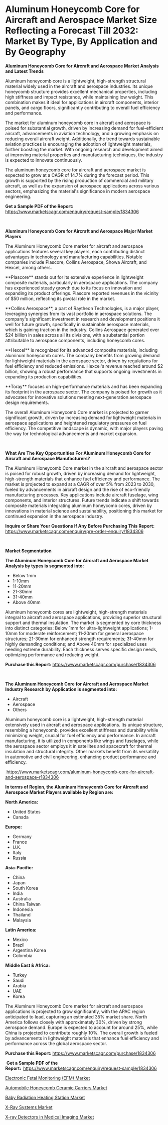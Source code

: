 <p><h1>Aluminum Honeycomb Core for Aircraft and Aerospace Market Size Reflecting a Forecast Till 2032: Market By Type, By Application and By Geography</h1></p><p><strong>Aluminum Honeycomb Core for Aircraft and Aerospace Market Analysis and Latest Trends</strong></p>
<p><p>Aluminum honeycomb core is a lightweight, high-strength structural material widely used in the aircraft and aerospace industries. Its unique honeycomb structure provides excellent mechanical properties, including high stiffness and impact resistance, while maintaining low weight. This combination makes it ideal for applications in aircraft components, interior panels, and cargo floors, significantly contributing to overall fuel efficiency and performance.</p><p>The market for aluminum honeycomb core in aircraft and aerospace is poised for substantial growth, driven by increasing demand for fuel-efficient aircraft, advancements in aviation technology, and a growing emphasis on reducing overall aircraft weight. Additionally, the trend towards sustainable aviation practices is encouraging the adoption of lightweight materials, further boosting the market. With ongoing research and development aimed at improving material properties and manufacturing techniques, the industry is expected to innovate continuously.</p><p>The aluminum honeycomb core for aircraft and aerospace market is expected to grow at a CAGR of 14.7% during the forecast period. This growth is supported by the rising production of commercial and military aircraft, as well as the expansion of aerospace applications across various sectors, emphasizing the material's significance in modern aerospace engineering.</p></p>
<p><strong>Get a Sample PDF of the Report:&nbsp;</strong> <a href="https://www.marketscagr.com/enquiry/request-sample/1834306?utm_campaign=2241&utm_medium=2&utm_source=Github&utm_content=ia&utm_term=03022025&utm_id=aluminum-honeycomb-core-for-aircraft-and-aerospace">https://www.marketscagr.com/enquiry/request-sample/1834306</a></p>
<p>&nbsp;</p>
<p><strong>Aluminum Honeycomb Core for Aircraft and Aerospace Major Market Players</strong></p>
<p><p>The Aluminum Honeycomb Core market for aircraft and aerospace applications features several key players, each contributing distinct advantages in technology and manufacturing capabilities. Notable companies include Plascore, Collins Aerospace, Showa Aircraft, and Hexcel, among others.</p><p>**Plascore** stands out for its extensive experience in lightweight composite materials, particularly in aerospace applications. The company has experienced steady growth due to its focus on innovation and expanding its product offerings. Plascore reported revenues in the vicinity of $50 million, reflecting its pivotal role in the market.</p><p>**Collins Aerospace**, a part of Raytheon Technologies, is a major player, leveraging synergies from its vast portfolio in aerospace solutions. The company's significant investment in research and development positions it well for future growth, specifically in sustainable aerospace materials, which is gaining traction in the industry. Collins Aerospace generated over $24 billion in sales across all its divisions, with a substantial portion attributable to aerospace components, including honeycomb cores.</p><p>**Hexcel** is recognized for its advanced composite materials, including aluminum honeycomb cores. The company benefits from growing demand for lightweight materials in the aerospace sector, driven by regulations for fuel efficiency and reduced emissions. Hexcel's revenue reached around $2 billion, showing a robust performance that supports ongoing investments in expanding its production capabilities.</p><p>**Toray** focuses on high-performance materials and has been expanding its footprint in the aerospace sector. The company is poised for growth as it advocates for innovative solutions meeting next-generation aerospace design requirements. </p><p>The overall Aluminum Honeycomb Core market is projected to garner significant growth, driven by increasing demand for lightweight materials in aerospace applications and heightened regulatory pressures on fuel efficiency. The competitive landscape is dynamic, with major players paving the way for technological advancements and market expansion.</p></p>
<p>&nbsp;</p>
<p><strong>What Are The Key Opportunities For Aluminum Honeycomb Core for Aircraft and Aerospace Manufacturers?</strong></p>
<p><p>The Aluminum Honeycomb Core market in the aircraft and aerospace sector is poised for robust growth, driven by increasing demand for lightweight, high-strength materials that enhance fuel efficiency and performance. The market is projected to expand at a CAGR of over 5% from 2023 to 2030, fueled by advancements in aircraft design and the rise of eco-friendly manufacturing processes. Key applications include aircraft fuselage, wing components, and interior structures. Future trends indicate a shift towards composite materials integrating aluminum honeycomb cores, driven by innovations in material science and sustainability, positioning this market for continued expansion in the aerospace industry.</p></p>
<p><strong>Inquire or Share Your Questions If Any Before Purchasing This Report:</strong> <a href="https://www.marketscagr.com/enquiry/pre-order-enquiry/1834306?utm_campaign=2241&utm_medium=2&utm_source=Github&utm_content=ia&utm_term=03022025&utm_id=aluminum-honeycomb-core-for-aircraft-and-aerospace">https://www.marketscagr.com/enquiry/pre-order-enquiry/1834306</a></p>
<p>&nbsp;</p>
<p><strong>Market Segmentation</strong></p>
<p><strong>The Aluminum Honeycomb Core for Aircraft and Aerospace Market Analysis by types is segmented into:</strong></p>
<p><ul><li>Below 1mm</li><li>1-10mm</li><li>11-20mm</li><li>21-30mm</li><li>31-40mm</li><li>Above 40mm</li></ul></p>
<p><p>Aluminum honeycomb cores are lightweight, high-strength materials integral to aircraft and aerospace applications, providing superior structural support and thermal insulation. The market is segmented by core thickness into distinct categories: Below 1mm for ultra-lightweight applications; 1-10mm for moderate reinforcement; 11-20mm for general aerospace structures; 21-30mm for enhanced strength requirements; 31-40mm for highly demanding conditions; and Above 40mm for specialized uses needing extreme durability. Each thickness serves specific design needs, optimizing performance and reducing weight.</p></p>
<p><strong>Purchase this Report:&nbsp;</strong><a href="https://www.marketscagr.com/purchase/1834306?utm_campaign=2241&utm_medium=2&utm_source=Github&utm_content=ia&utm_term=03022025&utm_id=aluminum-honeycomb-core-for-aircraft-and-aerospace">https://www.marketscagr.com/purchase/1834306</a></p>
<p>&nbsp;</p>
<p><strong>The Aluminum Honeycomb Core for Aircraft and Aerospace Market Industry Research by Application is segmented into:</strong></p>
<p><ul><li>Aircraft</li><li>Aerospace</li><li>Others</li></ul></p>
<p><p>Aluminum honeycomb core is a lightweight, high-strength material extensively used in aircraft and aerospace applications. Its unique structure, resembling a honeycomb, provides excellent stiffness and durability while minimizing weight, crucial for fuel efficiency and performance. In aircraft manufacturing, it is utilized in components like wings and fuselages, while the aerospace sector employs it in satellites and spacecraft for thermal insulation and structural integrity. Other markets benefit from its versatility in automotive and civil engineering, enhancing product performance and efficiency.</p></p>
<p><a href="https://www.marketscagr.com/aluminum-honeycomb-core-for-aircraft-and-aerospace-r1834306?utm_campaign=2241&utm_medium=2&utm_source=Github&utm_content=ia&utm_term=03022025&utm_id=aluminum-honeycomb-core-for-aircraft-and-aerospace">&nbsp;https://www.marketscagr.com/aluminum-honeycomb-core-for-aircraft-and-aerospace-r1834306</a></p>
<p><strong>In terms of Region, the Aluminum Honeycomb Core for Aircraft and Aerospace Market Players available by Region are:</strong></p>
<p>
    <p> <strong> North America: </strong>
        <ul>
            <li>United States</li>
            <li>Canada</li>
        </ul>
        </p> 
    <p> <strong> Europe: </strong>
        <ul>
            <li>Germany</li>
            <li>France</li>
            <li>U.K.</li>
            <li>Italy</li>
            <li>Russia</li>
        </ul>
        </p> 
    <p> <strong> Asia-Pacific: </strong>
        <ul>
            <li>China</li>
            <li>Japan</li>
            <li>South Korea</li>
            <li>India</li>
            <li>Australia</li>
            <li>China Taiwan</li>
            <li>Indonesia</li>
            <li>Thailand</li>
            <li>Malaysia</li>
        </ul>
        </p> 
    <p> <strong> Latin America: </strong>
        <ul>
            <li>Mexico</li>
            <li>Brazil</li>
            <li>Argentina Korea</li>
            <li>Colombia</li>
        </ul>
        </p> 
    <p> <strong> Middle East & Africa: </strong>
        <ul>
            <li>Turkey</li>
            <li>Saudi</li>
            <li>Arabia</li>
            <li>UAE</li>
            <li>Korea</li>
        </ul>
    </p>
    </p>
<p><p>The Aluminum Honeycomb Core market for aircraft and aerospace applications is projected to grow significantly, with the APAC region anticipated to lead, capturing an estimated 35% market share. North America follows closely with approximately 30%, driven by strong aerospace demand. Europe is expected to account for around 25%, while China is projected to contribute roughly 10%. The overall growth is fueled by advancements in lightweight materials that enhance fuel efficiency and performance across the global aerospace sector.</p></p>
<p><strong>Purchase this Report: </strong><a href="https://www.marketscagr.com/purchase/1834306?utm_campaign=2241&utm_medium=2&utm_source=Github&utm_content=ia&utm_term=03022025&utm_id=aluminum-honeycomb-core-for-aircraft-and-aerospace">https://www.marketscagr.com/purchase/1834306</a></p>
<p>&nbsp;<strong>Get a Sample PDF of the Report:&nbsp;&nbsp;</strong><a href="https://www.marketscagr.com/enquiry/request-sample/1834306?utm_campaign=2241&utm_medium=2&utm_source=Github&utm_content=ia&utm_term=03022025&utm_id=aluminum-honeycomb-core-for-aircraft-and-aerospace">https://www.marketscagr.com/enquiry/request-sample/1834306</a></p>
<p><strong></strong></p>
<p><p><a href="https://www.linkedin.com/pulse/market-analysis-report-electronic-fetal-monitoring-efm-anticipated-5f20f?utm_campaign=2241&utm_medium=2&utm_source=Github&utm_content=ia&utm_term=03022025&utm_id=aluminum-honeycomb-core-for-aircraft-and-aerospace">Electronic Fetal Monitoring (EFM) Market</a></p><p><a href="https://github.com/princessbartram3/Market-Research-Report-List-1/blob/main/automobile-honeycomb-ceramic-carriers-market.md?utm_campaign=2241&utm_medium=2&utm_source=Github&utm_content=ia&utm_term=03022025&utm_id=aluminum-honeycomb-core-for-aircraft-and-aerospace">Automobile Honeycomb Ceramic Carriers Market</a></p><p><a href="https://www.linkedin.com/pulse/evaluating-profitability-growth-baby-radiation-heating-station-eto9f?utm_campaign=2241&utm_medium=2&utm_source=Github&utm_content=ia&utm_term=03022025&utm_id=aluminum-honeycomb-core-for-aircraft-and-aerospace">Baby Radiation Heating Station Market</a></p><p><a href="https://www.linkedin.com/pulse/x-ray-systems-market-dynamics-projections-2025-2032-segmentation-3ucoc?utm_campaign=2241&utm_medium=2&utm_source=Github&utm_content=ia&utm_term=03022025&utm_id=aluminum-honeycomb-core-for-aircraft-and-aerospace">X-Ray Systems Market</a></p><p><a href="https://www.linkedin.com/pulse/x-ray-detectors-medical-imaging-market-forecast-key-players-analysis-bn89e?utm_campaign=2241&utm_medium=2&utm_source=Github&utm_content=ia&utm_term=03022025&utm_id=aluminum-honeycomb-core-for-aircraft-and-aerospace">X-ray Detectors in Medical Imaging Market</a></p></p>